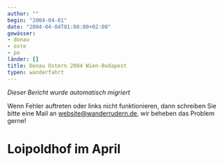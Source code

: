 ```yaml
---
author: ""
begin: "2004-04-01"
date: "2004-04-04T01:00:00+02:00"
gewässer:
- donau
- oste
- po
länder: []
title: Donau Ostern 2004 Wien-Budapest
typen: wanderfahrt
---
```



*Dieser Bericht wurde automatisch migriert*

Wenn Fehler auftreten oder links nicht funktionieren, dann schreiben Sie bitte eine Mail an website@wanderrudern.de, wir beheben das Problem gerne!



# Loipoldhof im April


